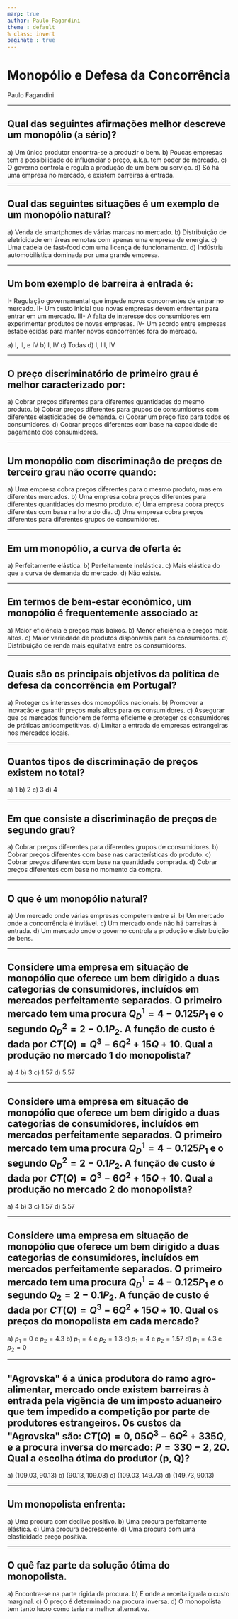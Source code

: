 ```yaml
---
marp: true
author: Paulo Fagandini
theme : default
% class: invert
paginate : true
---
```


# Monopólio e Defesa da Concorrência
Paulo Fagandini

---

## Qual das seguintes afirmações melhor descreve um monopólio (a sério)?

a) Um único produtor encontra-se a produzir o bem.
b) Poucas empresas tem a possibilidade de influenciar o preço, a.k.a. tem poder de mercado.
c) O governo controla e regula a produção de um bem ou serviço.
d) Só há uma empresa no mercado, e existem barreiras à entrada.

---

## Qual das seguintes situações é um exemplo de um monopólio natural?

a) Venda de smartphones de várias marcas no mercado.
b) Distribuição de eletricidade em áreas remotas com apenas uma empresa de energia.
c) Uma cadeia de fast-food com uma licença de funcionamento.
d) Indústria automobilística dominada por uma grande empresa.

---

## Um bom exemplo de barreira à entrada é:

I- Regulação governamental que impede novos concorrentes de entrar no mercado.
II- Um custo inicial que novas empresas devem enfrentar para entrar em um mercado.
III- A falta de interesse dos consumidores em experimentar produtos de novas empresas.
IV- Um acordo entre empresas estabelecidas para manter novos concorrentes fora do mercado.

a) I, II, e IV
b) I, IV
c) Todas
d) I, III, IV

---

## O preço discriminatório de primeiro grau é melhor caracterizado por:

a) Cobrar preços diferentes para diferentes quantidades do mesmo produto.
b) Cobrar preços diferentes para grupos de consumidores com diferentes elasticidades de demanda.
c) Cobrar um preço fixo para todos os consumidores.
d) Cobrar preços diferentes com base na capacidade de pagamento dos consumidores.

---

## Um monopólio com discriminação de preços de terceiro grau não ocorre quando:

a) Uma empresa cobra preços diferentes para o mesmo produto, mas em diferentes mercados.
b) Uma empresa cobra preços diferentes para diferentes quantidades do mesmo produto.
c) Uma empresa cobra preços diferentes com base na hora do dia.
d) Uma empresa cobra preços diferentes para diferentes grupos de consumidores.

---

## Em um monopólio, a curva de oferta é:

a) Perfeitamente elástica.
b) Perfeitamente inelástica.
c) Mais elástica do que a curva de demanda do mercado.
d) Não existe.

---

## Em termos de bem-estar econômico, um monopólio é frequentemente associado a:

a) Maior eficiência e preços mais baixos.
b) Menor eficiência e preços mais altos.
c) Maior variedade de produtos disponíveis para os consumidores.
d) Distribuição de renda mais equitativa entre os consumidores.

---

## Quais são os principais objetivos da política de defesa da concorrência em Portugal?

a) Proteger os interesses dos monopólios nacionais.
b) Promover a inovação e garantir preços mais altos para os consumidores.
c) Assegurar que os mercados funcionem de forma eficiente e proteger os consumidores de práticas anticompetitivas.
d) Limitar a entrada de empresas estrangeiras nos mercados locais.

---

## Quantos tipos de discriminação de preços existem no total?

a) 1
b) 2
c) 3
d) 4

---

## Em que consiste a discriminação de preços de segundo grau?

a) Cobrar preços diferentes para diferentes grupos de consumidores.
b) Cobrar preços diferentes com base nas características do produto.
c) Cobrar preços diferentes com base na quantidade comprada.
d) Cobrar preços diferentes com base no momento da compra.

---

## O que é um monopólio natural?

a) Um mercado onde várias empresas competem entre si.
b) Um mercado onde a concorrência é inviável.
c) Um mercado onde não há barreiras à entrada.
d) Um mercado onde o governo controla a produção e distribuição de bens.

---

## Considere uma empresa em situação de monopólio que oferece um bem dirigido a duas categorias de consumidores, incluídos em mercados perfeitamente separados. O primeiro mercado tem uma procura $Q_D^1=4-0.125 P_1$ e o segundo $Q_D^2=2-0.1P_2$. A função de custo é dada por $CT(Q)=Q^3-6Q^2+15Q+10$. Qual a produção no mercado 1 do monopolista?

a) 4
b) 3
c) 1.57
d) 5.57

---

## Considere uma empresa em situação de monopólio que oferece um bem dirigido a duas categorias de consumidores, incluídos em mercados perfeitamente separados. O primeiro mercado tem uma procura $Q_D^1=4-0.125 P_1$ e o segundo $Q_D^2=2-0.1P_2$. A função de custo é dada por $CT(Q)=Q^3-6Q^2+15Q+10$. Qual a produção no mercado 2 do monopolista?

a) 4
b) 3
c) 1.57
d) 5.57

---

## Considere uma empresa em situação de monopólio que oferece um bem dirigido a duas categorias de consumidores, incluídos em mercados perfeitamente separados. O primeiro mercado tem uma procura $Q_D^1=4-0.125 P_1$ e o segundo $Q_2=2-0.1P_2$. A função de custo é dada por $CT(Q)=Q^3-6Q^2+15Q+10$. Qual os preços do monopolista em cada mercado?

a) $p_1=0$ e $p_2=4.3$
b) $p_1=4$ e $p_2=1.3$
c) $p_1=4$ e $p_2=1.57$
d) $p_1=4.3$ e $p_2=0$

---

## "Agrovska" é a única produtora do ramo agro-alimentar, mercado onde existem barreiras à entrada pela vigência de um imposto aduaneiro que tem impedido a competição por parte de produtores estrangeiros. Os custos da "Agrovska" são: $CT(Q) = 0,05Q^3 - 6Q^2 + 335Q$, e a procura inversa do mercado: $P = 330 - 2,2Q$. Qual a escolha ótima do produtor (p, Q)?

a) $(109.03, 90.13)$
b) $(90.13, 109.03)$
c) $(109.03, 149.73)$
d) $(149.73, 90.13)$

---

## Um monopolista enfrenta:

a) Uma procura com declive positivo.
b) Uma procura perfeitamente elástica.
c) Uma procura decrescente.
d) Uma procura com uma elasticidade preço positiva.

---

## O quê faz parte da solução ótima do monopolista.

a) Encontra-se na parte rígida da procura.
b) É onde a receita iguala o custo marginal.
c) O preço é determinado na procura inversa.
d) O monopolista tem tanto lucro como teria na melhor alternativa.